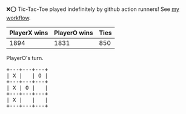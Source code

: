 :x::o: Tic-Tac-Toe played indefinitely by github action runners! See [my workflow](.github/workflows/play.yaml).

|PlayerX wins|PlayerO wins|Ties|
|-|-|-|
|1894|1831|850|

PlayerO's turn.

<pre>
+---+---+---+
| X |   | O |
+---+---+---+
| X | O |   |
+---+---+---+
| X |   |   |
+---+---+---+
</pre>